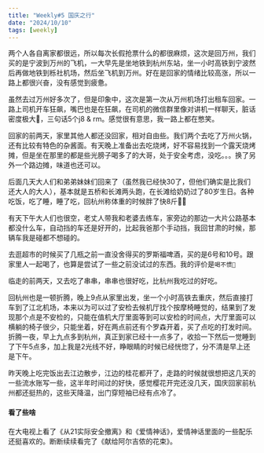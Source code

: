 ```yaml
---
title: "Weekly#5 国庆之行"
date: "2024/10/10"
tags: [weekly]
---
```


两个人各自离家都很远，所以每次长假抢票什么的都很麻烦，这次是回万州，我们买的是宁波到万州的飞机，一大早先是坐地铁到杭州东站，坐一小时高铁到宁波然后再做地铁到栎社机场，然后坐飞机到万州。好在是回家的情绪比较高涨，所以一路上都很兴奋，没有感觉到疲惫。

虽然去过万州好多次了，但是印象中，这次是第一次从万州机场打出租车回家。一路上司机开车狂飙，嘴巴也是在狂飙，在司机的微信群里像对讲机一样聊天，脏话密度极大🤬，三句话5个j8 & rm。感觉很有意思，我一路上都在憋笑。

回家的前两天，家里其他人都还没回家，相对自由些。我们两个去吃了万州火锅，还有比较有特色的杂酱面。有天晚上准备出去吃烧烤，好不容易找到一个露天烧烤摊，但是坐在那里的都是些光膀子喝多了的大哥，处于安全考虑，没吃。。。换了另外一个路边摊，味道也还可以。

后面几天大人们和弟弟妹妹们回来了（虽然我已经快30了，但他们确实是比我们还大人的大人），基本就是五桥和长滩两头跑，在长滩给奶奶过了80岁生日。各种吃饭，吃了睡，睡了吃，回杭州称体重的时候胖了快8斤😮‍💨

有天下午大人们也很空，老丈人带我和老婆去练车，家旁边的那边一大片公路基本都没什么车，自动挡的车还是好开的，比起我爸那个手动挡，我回甘肃的时候，那辆车我是碰都不想碰的。

去逛超市的时候买了几瓶之前一直没舍得买的罗斯福啤酒，买的是6号和10号。跟家里人一起喝了，也算是尝试了一些之前没试过的东西。我的评价是`喝不惯🤔`

临走的前两天，又去吃了串串，串串也很好吃，比杭州我吃过的好吃。

回杭州也是一顿折腾，晚上9点从家里出发，坐一个小时高铁去重庆，然后直接打车到了江北机场，本来以为可以过了安检去候机厅找个按摩椅睡觉的，结果到了发现那个点是不安检的，只能在值机大厅里面等到可以安检的时间点，大厅里面可以横躺的椅子很少，只能坐着，好在两点前还有个罗森开着，买了点吃的打发时间。折腾一夜，早上九点多到杭州，真正到家已经十一点多了，收拾一下然后一觉睡到了下午5点多，加上我是2光线不好，睁眼睛的时候已经恍惚了，分不清是早上还是下午。

昨天晚上吃完饭出去江边散步，江边的桂花都开了，走路的时候就很想把这几天的一些流水账写一些，这半年时间过的好快，感觉樱花开完还没几天，国庆回家前杭州都还挺热的，这些天降温，出门穿短袖已经有点冷了。

#### 看了些啥

在大电视上看了《从21实际安全撤离》和《爱情神话》，爱情神话里面的一些配乐还挺喜欢的。断断续续看完了《献给阿尔吉侬的花束》。
